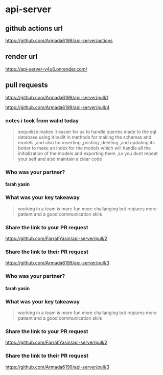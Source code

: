 # api-server

## github actions url

<https://github.com/Armada6199/api-server/actions>

## render url

<https://api-server-y4u6.onrender.com/>

## pull requests

<https://github.com/Armada6199/api-server/pull/1>

<https://github.com/Armada6199/api-server/pull/4>

### notes i took from walid today 

> sequelize makes it easier for us to handle queries made to the sql database  using it buillt in methods for making the schemas and models ,and also for inserting ,posting ,deleting ,and updating 
> its better to make an index for the models which will handle all the initialization of the models and exporting them ,so you dont repeat your self and also maintain a clear code


### Who was your partner?

#### farah yasin

### What was your key takeaway

> working in a team is more fun more challanging but reqiures more patient and a good communication skils 

### Share the link to your PR request

<https://github.com/FarrahYasin/api-server/pull/2>

### Share the link to their PR request

<https://github.com/Armada6199/api-server/pull/3>

### Who was your partner?

#### farah yasin

### What was your key takeaway

> working in a team is more fun more challanging but reqiures more patient and a good communication skils 

### Share the link to your PR request

<https://github.com/FarrahYasin/api-server/pull/2>

### Share the link to their PR request

<https://github.com/Armada6199/api-server/pull/3>
